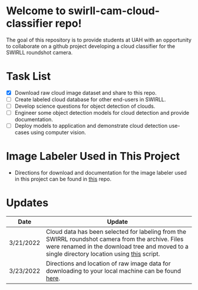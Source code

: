 # Welcome to swirll-cam-cloud-classifier repo!

The goal of this repository is to provide students at UAH with an opportunity to collaborate on a github project developing a cloud classifier for the SWIRLL roundshot camera. 

# Task List
- [x] Download raw cloud image dataset and share to this repo.
- [ ] Create labeled cloud database for other end-users in SWIRLL.
- [ ] Develop science questions for object detection of clouds.  
- [ ] Engineer some object detection models for cloud detection and provide documentation.
- [ ] Deploy models to application and demonstrate cloud detection use-cases using computer vision. 

# Image Labeler Used in This Project 
- Directions for download and documentation for the image labeler used in this project can be found in [this](https://github.com/tzutalin/labelImg) repo. 
# Updates 
Date | Update 
|---|---| 
| 3/21/2022 | Cloud data has been selected for labeling from the SWIRRL roundshot camera from the archive. Files were renamed in the download tree and moved to a single directory location using [this](./data/sortfiles.py) script. |
| 3/23/2022 | Directions and location of raw image data for downloading to your local machine can be found [here](./data/README.md). |
